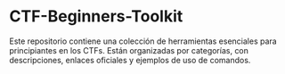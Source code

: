 # CTF-Beginners-Toolkit
Este repositorio contiene una colección de herramientas esenciales para principiantes en los CTFs. Están organizadas por categorías, con descripciones, enlaces oficiales y ejemplos de uso de comandos.

